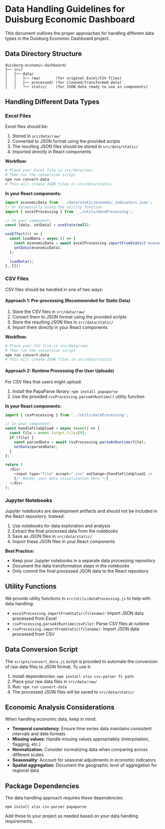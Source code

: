 # Data Handling Guidelines for Duisburg Economic Dashboard

This document outlines the proper approaches for handling different data types in the Duisburg Economic Dashboard project.

## Data Directory Structure

```
duisburg-economic-dashboard/
├── src/
│   ├── data/
│   │   ├── raw/       (for original Excel/CSV files)
│   │   ├── processed/ (for cleaned/transformed data)
│   │   └── static/    (for JSON data ready to use in components)
```

## Handling Different Data Types

### Excel Files

Excel files should be:
1. Stored in `src/data/raw/`
2. Converted to JSON format using the provided scripts
3. The resulting JSON files should be stored in `src/data/static/`
4. Imported directly in React components

**Workflow:**

```bash
# Place your Excel file in src/data/raw/
# Then run the conversion script
npm run convert-data
# This will create JSON files in src/data/static/
```

**In your React components:**

```javascript
import economicData from '../data/static/economic_indicators.json';
// Or dynamically using the utility function
import { excelProcessing } from '../utils/dataProcessing';

// In your component:
const [data, setData] = useState(null);

useEffect(() => {
  const loadData = async () => {
    const economicData = await excelProcessing.importFromStatic('economic_indicators');
    setData(economicData);
  };
  
  loadData();
}, []);
```

### CSV Files

CSV files should be handled in one of two ways:

#### Approach 1: Pre-processing (Recommended for Static Data)

1. Store the CSV files in `src/data/raw/`
2. Convert them to JSON format using the provided scripts
3. Store the resulting JSON files in `src/data/static/`
4. Import them directly in your React components

**Workflow:**
```bash
# Place your CSV file in src/data/raw/
# Then run the conversion script
npm run convert-data
# This will create JSON files in src/data/static/
```

#### Approach 2: Runtime Processing (For User Uploads)

For CSV files that users might upload:

1. Install the PapaParse library: `npm install papaparse`
2. Use the provided `csvProcessing.parseAtRuntime()` utility function

**In your React components:**

```javascript
import { csvProcessing } from '../utils/dataProcessing';

// In your component:
const handleFileUpload = async (event) => {
  const file = event.target.files[0];
  if (file) {
    const parsedData = await csvProcessing.parseAtRuntime(file);
    setData(parsedData);
  }
};

return (
  <div>
    <input type="file" accept=".csv" onChange={handleFileUpload} />
    {/* Render your data visualization here */}
  </div>
);
```

### Jupyter Notebooks

Jupyter notebooks are development artifacts and should not be included in the React repository. Instead:

1. Use notebooks for data exploration and analysis
2. Extract the final processed data from the notebooks
3. Save as JSON files in `src/data/static/`
4. Import these JSON files in your React components

**Best Practice:**
- Keep your Jupyter notebooks in a separate data processing repository
- Document the data transformation steps in the notebooks
- Only commit the final processed JSON data to the React repository

## Utility Functions

We provide utility functions in `src/utils/dataProcessing.js` to help with data handling:

- `excelProcessing.importFromStatic(filename)`: Import JSON data processed from Excel
- `csvProcessing.parseAtRuntime(csvFile)`: Parse CSV files at runtime
- `csvProcessing.importFromStatic(filename)`: Import JSON data processed from CSV

## Data Conversion Script

The `scripts/convert_data.js` script is provided to automate the conversion of raw data files to JSON format. To use it:

1. Install dependencies: `npm install xlsx csv-parser fs path`
2. Place your raw data files in `src/data/raw/`
3. Run: `npm run convert-data`
4. The processed JSON files will be saved to `src/data/static/`

## Economic Analysis Considerations

When handling economic data, keep in mind:

- **Temporal consistency**: Ensure time series data maintains consistent intervals and date formats
- **Missing values**: Handle missing values appropriately (interpolation, flagging, etc.)
- **Normalization**: Consider normalizing data when comparing across different scales
- **Seasonality**: Account for seasonal adjustments in economic indicators
- **Spatial aggregation**: Document the geographic level of aggregation for regional data

## Package Dependencies

The data handling approach requires these dependencies:

```
npm install xlsx csv-parser papaparse
```

Add these to your project as needed based on your data handling requirements.
